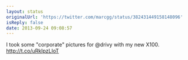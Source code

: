 ```yaml
---
layout: status
originalUrl: 'https://twitter.com/marcgg/status/382431449158148096'
isReply: false
date: 2013-09-24 09:08:57
---
```


I took some "corporate" pictures for @drivy with my new X100. http://t.co/uRkIpzLIoT
